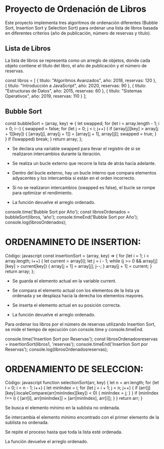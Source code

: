 # Proyecto de Ordenación de Libros

Este proyecto implementa tres algoritmos de ordenación diferentes (Bubble Sort, Insertion Sort y Selection Sort) para ordenar una lista de libros basada en diferentes criterios (año de publicación, número de reservas y título).

## Lista de Libros

La lista de libros se representa como un arreglo de objetos, donde cada objeto contiene el título del libro, el año de publicación y el número de reservas.


const libros = [
  { titulo: "Algoritmos Avanzados", año: 2018, reservas: 120 },
  { titulo: "Introducción a JavaScript", año: 2020, reservas: 90 },
  { titulo: "Estructuras de Datos", año: 2015, reservas: 60 },
  { titulo: "Sistemas Operativos", año: 2019, reservas: 110 }
];

## Bubble Sort

const bubbleSort = (array, key) => {
  let swapped;
  for (let i = array.length - 1; i > 0; i--) { 
    swapped = false; 
    for (let j = 0; j < i; j++) { 
      if (array[j][key] > array[j + 1][key]) { 
        [array[j], array[j + 1]] = [array[j + 1], array[j]];
        swapped = true; 
      }
    }
    if (!swapped) break; 
  }
  return array;
};

- Se declara una variable swapped para llevar el registro de si se realizaron intercambios durante la iteración.

- Se realiza un bucle externo que recorre la lista de atrás hacia adelante.

- Dentro del bucle externo, hay un bucle interno que compara elementos adyacentes y los intercambia si están en el orden incorrecto.

- Si no se realizaron intercambios (swapped es false), el bucle se rompe para optimizar el rendimiento.

- La función devuelve el arreglo ordenado.

console.time('Bubble Sort por Año');
const librosOrdenados = bubbleSort(libros, 'año');
console.timeEnd('Bubble Sort por Año');
console.log(librosOrdenados);


# ORDENAMINETO DE INSERTION:


Código:
javascript
const insertionSort = (array, key) => {
  for (let i = 1; i < array.length; i++) {
    let current = array[i];
    let j = i - 1;
    while (j >= 0 && array[j][key] > current[key]) {
      array[j + 1] = array[j];
      j--;
    }
    array[j + 1] = current;
  }
  return array;
};


- Se guarda el elemento actual en la variable current.

- Se compara el elemento actual con los elementos de la lista ya ordenada y se desplaza hacia la derecha los elementos mayores.

- Se inserta el elemento actual en su posición correcta.

- La función devuelve el arreglo ordenado.


Para ordenar los libros por el número de reservas utilizando Insertion Sort, se mide el tiempo de ejecución con console.time y console.timeEnd.

console.time('Insertion Sort por Reservas');
const librosOrdenadosreservas = insertionSort(libros1, 'reservas');
console.timeEnd('Insertion Sort por Reservas');
console.log(librosOrdenadosreservas);


# ORDENAMIENTO DE SELECCION: 

Código:
javascript
function selectionSort(arr, key) {
  let n = arr.length;
  for (let i = 0; i < n - 1; i++) {
    let minIndex = i;
    for (let j = i + 1; j < n; j++) {
      if (arr[j][key].localeCompare(arr[minIndex][key]) < 0) {
        minIndex = j;
      }
    }
    if (minIndex !== i) {
      [arr[i], arr[minIndex]] = [arr[minIndex], arr[i]];
    }
  }
  return arr;
}


Se busca el elemento mínimo en la sublista no ordenada.

Se intercambia el elemento mínimo encontrado con el primer elemento de la sublista no ordenada.

Se repite el proceso hasta que toda la lista esté ordenada.

La función devuelve el arreglo ordenado.





